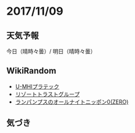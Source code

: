 # 2017/11/09

## 天気予報

今日（晴時々曇）/ 明日（晴時々曇）

## WikiRandom

* [U-MHIプラテック](https://ja.wikipedia.org/wiki/U-MHI%E3%83%97%E3%83%A9%E3%83%86%E3%83%83%E3%82%AF)
* [リゾートトラストグループ](https://ja.wikipedia.org/wiki/%E3%83%AA%E3%82%BE%E3%83%BC%E3%83%88%E3%83%88%E3%83%A9%E3%82%B9%E3%83%88%E3%82%B0%E3%83%AB%E3%83%BC%E3%83%97)
* [ランパンプスのオールナイトニッポン0(ZERO)](https://ja.wikipedia.org/wiki/%E3%83%A9%E3%83%B3%E3%83%91%E3%83%B3%E3%83%97%E3%82%B9%E3%81%AE%E3%82%AA%E3%83%BC%E3%83%AB%E3%83%8A%E3%82%A4%E3%83%88%E3%83%8B%E3%83%83%E3%83%9D%E3%83%B30%28ZERO%29)

## 気づき

